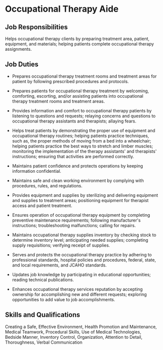# Occupational Therapy Aide

## Job Responsibilities

Helps occupational therapy clients by preparing treatment area, patient, equipment, and materials; helping patients complete occupational therapy assignments.

## Job Duties

* Prepares occupational therapy treatment rooms and treatment areas for patient by following prescribed procedures and protocols.

* Prepares patients for occupational therapy treatment by welcoming, comforting, escorting, and/or assisting patients into occupational therapy treatment rooms and treatment areas.

* Provides information and comfort to occupational therapy patients by listening to questions and requests; relaying concerns and questions to occupational therapy assistants and therapists; allaying fears.

* Helps treat patients by demonstrating the proper use of equipment and occupational therapy routines; helping patients practice techniques, such as, the proper methods of moving from a bed into a wheelchair; helping patients practice the best ways to stretch and limber muscles; monitoring the implementation of the therapy assistants&apos; and therapists&apos; instructions; ensuring that activities are performed correctly.

* Maintains patient confidence and protects operations by keeping information confidential.

* Maintains safe and clean working environment by complying with procedures, rules, and regulations.

* Provides equipment and supplies by sterilizing and delivering equipment and supplies to treatment areas; positioning equipment for therapist access and patient treatment.

* Ensures operation of occupational therapy equipment by completing preventive maintenance requirements; following manufacturer&apos;s instructions; troubleshooting malfunctions; calling for repairs.

* Maintains occupational therapy supplies inventory by checking stock to determine inventory level; anticipating needed supplies; completing supply requisitions; verifying receipt of supplies.

* Serves and protects the occupational therapy practice by adhering to professional standards, hospital policies and procedures, federal, state, and local requirements, and JCAHO standards.

* Updates job knowledge by participating in educational opportunities; reading technical publications.

* Enhances occupational therapy services reputation by accepting ownership for accomplishing new and different requests; exploring opportunities to add value to job accomplishments.

## Skills and Qualifications

Creating a Safe, Effective Environment, Health Promotion and Maintenance, Medical Teamwork, Procedural Skills, Use of Medical Technologies, Bedside Manner, Inventory Control, Organization, Attention to Detail, Thoroughness, Verbal Communication

